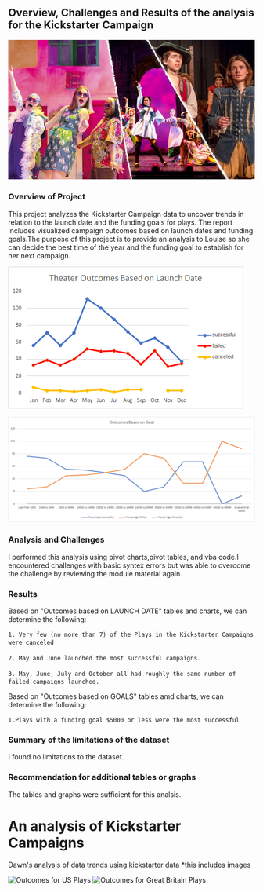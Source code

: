 ## Overview, Challenges and Results of the analysis for the Kickstarter Campaign 

![Image Title](OverviewPicDeliverable3.png)

### Overview of Project
This project analyzes the Kickstarter Campaign data to uncover trends in relation to the launch date and the funding goals for plays. The report includes visualized campaign outcomes based on launch dates and funding goals.The purpose of this project is to provide an analysis to Louise so she can decide the best time of the year and the funding goal to establish for her next campaign.

![Image Title](https://github.com/DawnWalker12/-kickstarter-analysis-/blob/main/Theater_Outcomes_vs_Launch.png)



![Image Title](https://github.com/DawnWalker12/-kickstarter-analysis-/blob/main/Outcomes_vs_Goals.png)

### Analysis and Challenges
I performed this analysis using pivot charts,pivot tables, and vba code.I encountered challenges with basic syntex errors but was able to overcome the challenge by reviewing the module material again.



### Results
Based on "Outcomes based on LAUNCH DATE" tables and charts, we can determine the following:

	1. Very few (no more than 7) of the Plays in the Kickstarter Campaigns were canceled

	2. May and June launched the most successful campaigns. 
	
	3. May, June, July and October all had roughly the same number of failed campaigns launched.
	



Based on "Outcomes based on GOALS" tables amd charts, we can determine the following:
	
	1.Plays with a funding goal $5000 or less were the most successful
	


### Summary of the limitations of the dataset
I found no limitations to the dataset.

### Recommendation for additional tables or graphs 
The tables and graphs were sufficient for this analsis.




# An analysis of Kickstarter Campaigns
Dawn's analysis of data trends using kickstarter data
*this includes images

![Outcomes for US Plays](https://user-images.githubusercontent.com/96275527/147579267-8d67f51e-f069-4430-ba68-c10d10836883.png)
![Outcomes for Great Britain Plays](https://user-images.githubusercontent.com/96275527/147579277-5f76dd85-af57-47ce-a047-44e3205d3805.png)
